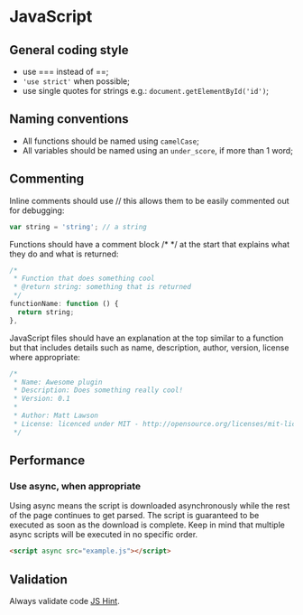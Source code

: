 # JavaScript

## General coding style

- use === instead of ==;
- `'use strict'` when possible;
- use single quotes for strings e.g.: `document.getElementById('id')`;

## Naming conventions

- All functions should be named using `camelCase`;
- All variables should be named using an `under_score`, if more than 1 word;

## Commenting

Inline comments should use // this allows them to be easily commented out for debugging:

```javascript
var string = 'string'; // a string
```

Functions should have a comment block /* */ at the start that explains what they do and what is returned:

```javascript
/*
 * Function that does something cool
 * @return string: something that is returned
 */
functionName: function () {
  return string;
},
```

JavaScript files should have an explanation at the top similar to a function but that includes details such as name, description, author, version, license where appropriate: 

```javascript
/*
 * Name: Awesome plugin
 * Description: Does something really cool!
 * Version: 0.1
 * 
 * Author: Matt Lawson
 * License: licenced under MIT - http://opensource.org/licenses/mit-license.php
 */
```

## Performance

### Use async, when appropriate

Using async means the script is downloaded asynchronously while the rest of the page continues to get parsed.
The script is guaranteed to be executed as soon as the download is complete. Keep in mind that multiple async scripts will be executed in no specific order.

```html
<script async src="example.js"></script>
```

## Validation

Always validate code [JS Hint](www.jshint.com).